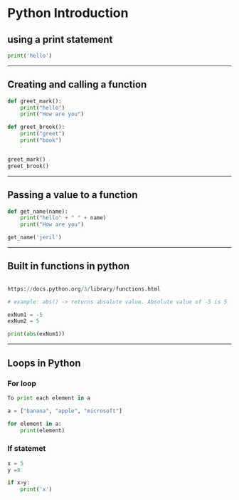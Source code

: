 # Python Introduction

## using a print statement

```python
print('hello')
```
---

## Creating and calling a function

```python
def greet_mark():
	print("hello")
	print("How are you")

def greet_brook():
	print("greet")
	print("book")


greet_mark()
greet_brook()

```
---

## Passing a value to a function

```python
def get_name(name):
	print("hello" + " " + name)
	print("How are you")

get_name('jeril')

```
---

## Built in functions in python

```python

https://docs.python.org/3/library/functions.html

# example: abs() -> returns absolute value. Absolute value of -5 is 5

exNum1 = -5
exNum2 = 5

print(abs(exNum1))

```
---

## Loops in Python

### For loop 

```Python
To print each element in a

a = ["banana", "apple", "microsoft"]

for element in a:
	print(element)
```

### If statemet

```Python
x = 5
y =8

if x>y:
	print('x')
```
